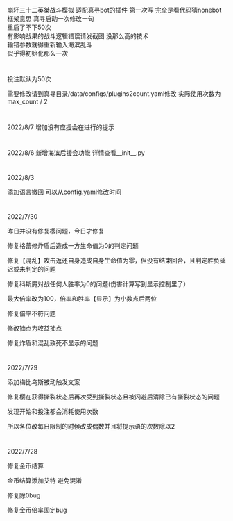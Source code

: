 #
崩坏三十二英桀战斗模拟
适配真寻bot的插件
第一次写
完全是看代码猜nonebot框架意思 
真寻启动一次修改一句  
重启了不下50次  
有影响战果的战斗逻辑错误请发截图
没那么高的技术  
输错参数就得重新输入海滨乱斗  
似乎得初始化那么一次
#
投注默认为50次

需要修改请到真寻目录/data/configs/plugins2count.yaml修改 实际使用次数为max_count / 2
#
2022/8/7
增加没有应援会在进行的提示
#
2022/8/6
新增海滨后援会功能
详情查看__init__.py

#
2022/8/3

添加语言撤回 可以从config.yaml修改时间
#
2022/7/30

昨日并没有修复樱问题，今日才修复 

修复格蕾修炸盾后造成一方生命值为0的判定问题  

修复【混乱】攻击返还自身造成自身生命值为零，但没有结束回合，且判定胜负延迟或未判定的问题

修复科斯魔对战任何人胜率为0的问题(伤害计算写到显示控制里了）

最大倍率改为100，倍率和胜率【显示】为小数点后两位

修复倍率不符问题

修改抽点为收益抽点

修复炸盾和混乱致死不显示的问题
#
2022/7/29  

添加梅比乌斯被动触发文案  

修复樱在获得撕裂状态后再次受到撕裂状态且被闪避后清除已有撕裂状态的问题  

发现开始和投注都会消耗使用次数  

所以各位改每日限制的时候改成偶数并且将提示语的次数除以2
#
2022/7/28

修复金币结算  

金币结算添加艾特 避免混淆  

修复除0bug  

修复金币倍率固定bug  

